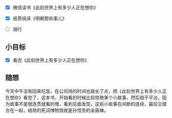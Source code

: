 - [x] 微信读书《此刻世界上有多少人正在想你》
- [x] 纸质阅读《明朝那些事儿》
- [ ] 骑行


## 小目标
- [x] 看完《此刻世界上有多少人正在想你》

## 随想
今天中午没有回来吃饭，在公司待的时间也就长了点，把《此刻世界上有多少人正在想你》看完了，这本书，开始看的时候比较惊艳某个小故事，然后趋于平淡，因为故事不是很连贯就看的慢，看到后面发现，这些小故事在间断的连续，最后又缝合在一起，结局的死词博物馆就是孙悟空的金箍棒。